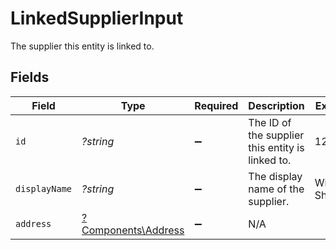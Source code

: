 # LinkedSupplierInput

The supplier this entity is linked to.


## Fields

| Field                                                     | Type                                                      | Required                                                  | Description                                               | Example                                                   |
| --------------------------------------------------------- | --------------------------------------------------------- | --------------------------------------------------------- | --------------------------------------------------------- | --------------------------------------------------------- |
| `id`                                                      | *?string*                                                 | :heavy_minus_sign:                                        | The ID of the supplier this entity is linked to.          | 12345                                                     |
| `displayName`                                             | *?string*                                                 | :heavy_minus_sign:                                        | The display name of the supplier.                         | Windsurf Shop                                             |
| `address`                                                 | [?Components\Address](../../Models/Components/Address.md) | :heavy_minus_sign:                                        | N/A                                                       |                                                           |